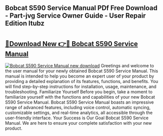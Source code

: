 ## Bobcat S590 Service Manual PDf Free Download - Part-jvg Service Owner Guide - User Repair Edition Itubz

# <h2><a href="http://bc16798.oget.top/?id=Bobcat+S590+Service+Manual">🔗Download New 👉🔴 Bobcat S590 Service Manual</a></h2>

[![Bobcat S590 Service Manual new download](https://i.imgur.com/5g1atiW.png)](http://bc16798.oget.top/?id=Bobcat+S590+Service+Manual)
Greetings and welcome to the user manual for your newly obtained Bobcat S590 Service Manual. This manual is intended to help you become an expert user of your product by providing a detailed explanation of its features, functions, and benefits. You will find step-by-step instructions for installation, usage, maintenance, and troubleshooting. Familiarize Yourself Before you begin, take a moment to familiarize yourself with the functions and capabilities of your new Bobcat S590 Service Manual. Bobcat S590 Service Manual boasts an impressive range of advanced features, including voice control, automatic syncing, customizable settings, and real-time analytics, all accessible through the user-friendly interface. Your Success is Our Goal Bobcat S590 Service Manual. We are here to ensure your complete satisfaction with your new product.

